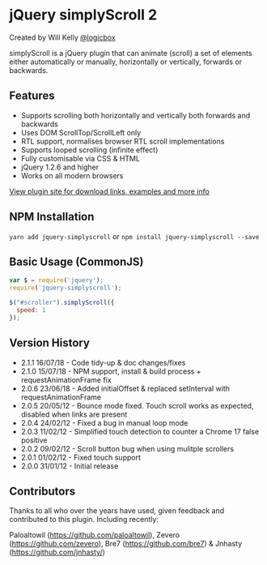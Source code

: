 jQuery simplyScroll 2
=====================

Created by Will Kelly [@logicbox](http://twitter.com/logicbox)

simplyScroll is a jQuery plugin that can animate (scroll) a set of elements either automatically or manually, 
horizontally or vertically, forwards or backwards.

## Features ##

* Supports scrolling both horizontally and vertically both forwards and backwards
* Uses DOM ScrollTop/ScrollLeft only
* RTL support, normalises browser RTL scroll implementations
* Supports looped scrolling (infinite effect)
* Fully customisable via CSS & HTML
* jQuery 1.2.6 and higher
* Works on all modern browsers 

[View plugin site for download links, examples and more info](http://logicbox.net/jquery/simplyscroll/)

## NPM Installation

`yarn add jquery-simplyscroll` or `npm install jquery-simplyscroll --save`

## Basic Usage (CommonJS)

```js
var $ = require('jquery');
require('jquery-simplyscroll');

$("#scroller").simplyScroll({
  speed: 1
});
```

## Version History ##

* 2.1.1 16/07/18 - Code tidy-up & doc changes/fixes
* 2.1.0 15/07/18 - NPM support, install & build process + requestAnimationFrame fix
* 2.0.6 23/06/18 - Added initialOffset & replaced setInterval with requestAnimationFrame
* 2.0.5 20/05/12 - Bounce mode fixed. Touch scroll works as expected, disabled when links are present
* 2.0.4 24/02/12 - Fixed a bug in manual loop mode
* 2.0.3 11/02/12 - Simplified touch detection to counter a Chrome 17 false positive
* 2.0.2 09/02/12 - Scroll button bug when using mulitple scrollers
* 2.0.1 01/02/12 - Fixed touch support
* 2.0.0 31/01/12 - Initial release

## Contributors ##

Thanks to all who over the years have used, given feedback and contributed to this plugin. Including recently:

Paloaltowil (https://github.com/paloaltowil), Zevero (https://github.com/zevero), Bre7 (https://github.com/bre7)
& Jnhasty (https://github.com/jnhasty/)
